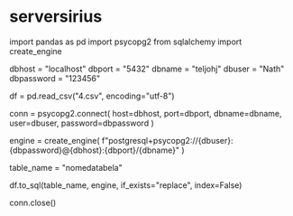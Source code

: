 # serversirius
import pandas as pd
import psycopg2
from sqlalchemy import create_engine


dbhost = "localhost"
dbport = "5432"
dbname = "teljohj"
dbuser = "Nath"
dbpassword = "123456"


df = pd.read_csv("4.csv", encoding="utf-8")


conn = psycopg2.connect(
    host=dbhost, port=dbport, dbname=dbname, user=dbuser, password=dbpassword
)

engine = create_engine(
    f"postgresql+psycopg2://{dbuser}:{dbpassword}@{dbhost}:{dbport}/{dbname}"
)


table_name = "nomedatabela"


df.to_sql(table_name, engine, if_exists="replace", index=False)


conn.close()
